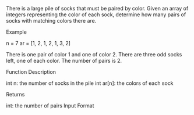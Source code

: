 There is a large pile of socks that must be paired by color. Given an array of integers representing the color of each sock, determine how many pairs of socks with matching colors there are.

Example

n = 7
ar = [1, 2, 1, 2, 1, 3, 2]

There is one pair of color 1 and one of color 2. There are three odd socks left, one of each color. The number of pairs is 2.

Function Description

int n: the number of socks in the pile
int ar[n]: the colors of each sock

Returns

int: the number of pairs
Input Format

